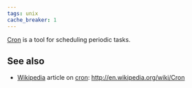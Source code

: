 ```yaml
---
tags: unix
cache_breaker: 1
---
```


[Cron](/wiki/Cron) is a tool for scheduling periodic tasks.

## See also

-   [Wikipedia](/wiki/Wikipedia) article on [cron](/wiki/cron): <http://en.wikipedia.org/wiki/Cron>


